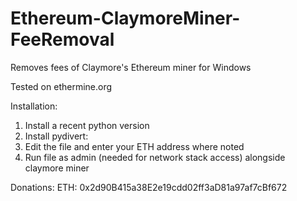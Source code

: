 # Ethereum-ClaymoreMiner-FeeRemoval
Removes fees of Claymore's Ethereum miner for Windows

Tested on ethermine.org

Installation:
1) Install a recent python version
2) Install pydivert: <pip install pydivert>
4) Edit the file and enter your ETH address where noted
3) Run file as admin (needed for network stack access) alongside claymore miner

Donations: ETH: 0x2d90B415a38E2e19cdd02ff3aD81a97af7cBf672 
